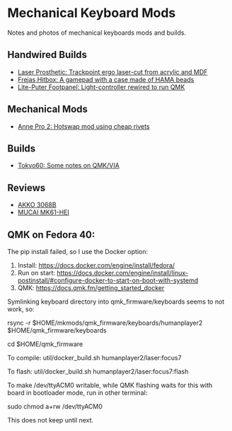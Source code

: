 # Mechanical Keyboard Mods

Notes and photos of mechanical keyboards mods and builds.

## Handwired Builds
- [Laser Prosthetic: Trackpoint ergo laser-cut from acrylic and MDF](LaserProsthetic/README.md)
- [Frejas Hitbox: A gamepad with a case made of HAMA beads](FrejasHitbox/README.md)
- [Lite-Puter Footpanel: Light-controller rewired to run QMK](LitePuter/README.md)

## Mechanical Mods
- [Anne Pro 2: Hotswap mod using cheap rivets](AnnePro2/README.md)

## Builds
- [Tokyo60: Some notes on QMK/VIA](Tokyo60/README.md)

## Reviews
- [AKKO 3068B](AKKO_3068B/README.md)
- [MUCAI MK61-HEI](MUCAI-MK61/README.md)

## QMK on Fedora 40:
The pip install failed, so I use the Docker option:

1. Install: https://docs.docker.com/engine/install/fedora/
2. Run on start: https://docs.docker.com/engine/install/linux-postinstall/#configure-docker-to-start-on-boot-with-systemd
3. QMK: https://docs.qmk.fm/getting_started_docker

Symlinking keyboard directory into qmk_firmware/keyboards seems to not work, so:

rsync -r $HOME/mkmods/qmk_firmware/keyboards/humanplayer2 $HOME/qmk_firmware/keyboards

cd $HOME/qmk_firmware

To compile:
util/docker_build.sh humanplayer2/laser:focus7

To flash:
util/docker_build.sh humanplayer2/laser:focus7:flash

To make /dev/ttyACM0 writable, while QMK flashing waits for this with board in bootloader mode, run in other terminal:

sudo chmod a+rw /dev/ttyACM0

This does not keep until next.

